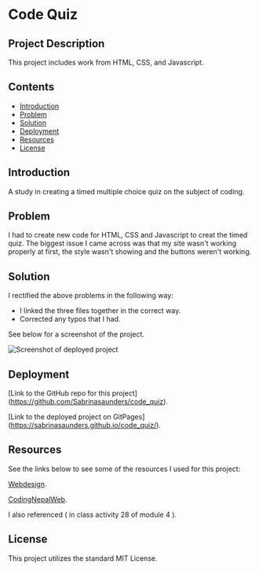 # Code Quiz


## Project Description

This project includes work from HTML, CSS, and Javascript.

## Contents

- [Introduction](#introduction)
- [Problem](#problem)
- [Solution](#solution)
- [Deployment](#deployment)
- [Resources](#resources)
- [License](#License)

## Introduction

A study in creating a timed multiple choice quiz on the subject of coding.

## Problem

I had to create new code for HTML, CSS and Javascript to creat the timed quiz. The biggest issue I came across was that my site wasn't working properly at first, the style wasn't showing and the buttons weren't working.

## Solution

I rectified the above problems in the following way:

- I linked the three files together in the correct way.
- Corrected any typos that I had.

See below for a screenshot of the project.

![Screenshot of deployed project](/assets/images/Screenshot%202024-02-05%20at%204.35.55 PM.png)

## Deployment

[Link to the GitHub repo for this project] (https://github.com/Sabrinasaunders/code_quiz).

[Link to the deployed project on GitPages] (https://sabrinasaunders.github.io/code_quiz/).


## Resources

See the links below to see some of the resources I used for this project:

[Webdesign](https://webdesign.tutsplus.com/multiple-choice-quiz-app-with-javascript--cms-107756t).

[CodingNepalWeb](https://www.codingnepalweb.com/quiz-app-with-timer-javascript/).

I also referenced ( in class activity 28 of module 4 ).

## License

This project utilizes the standard MIT License.
